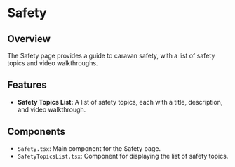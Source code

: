 # Safety

## Overview
The Safety page provides a guide to caravan safety, with a list of safety topics and video walkthroughs.

## Features
- **Safety Topics List:** A list of safety topics, each with a title, description, and video walkthrough.

## Components
- `Safety.tsx`: Main component for the Safety page.
- `SafetyTopicsList.tsx`: Component for displaying the list of safety topics.
